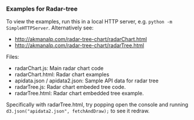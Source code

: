 ### Examples for Radar-tree

To view the examples, run this in a local HTTP server, e.g. `python -m
SimpleHTTPServer`. Alternatively see:

- http://akmanalp.com/radar-tree-chart/radarChart.html
- http://akmanalp.com/radar-tree-chart/radarTree.html

Files:

- radarChart.js: Main radar chart code
- radarChart.html: Radar chart examples
- apidata.json / apidata2.json: Sample API data for radar tree
- radarTree.js: Radar chart embeded tree code.
- radarTree.html: Radar chart embedded tree example.

Specifically with radarTree.html, try popping open the console and running
`d3.json("apidata2.json", fetchAndDraw);` to see it redraw.

